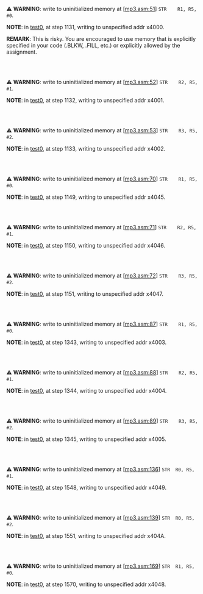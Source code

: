 :warning: **WARNING**: write to uninitialized memory at [[mp3.asm:51](mp3.asm#L51)] `STR	R1, R5, #0`.

**NOTE**: in [test0](test0), at step 1131, writing to unspecified addr x4000.

**REMARK**: This is risky. You are encouraged to use memory that is explicitly specified in your code (.BLKW, .FILL, etc.) or explicitly allowed by the assignment. 

<br><br>

:warning: **WARNING**: write to uninitialized memory at [[mp3.asm:52](mp3.asm#L52)] `STR	R2, R5, #1`.

**NOTE**: in [test0](test0), at step 1132, writing to unspecified addr x4001.

<br><br>

:warning: **WARNING**: write to uninitialized memory at [[mp3.asm:53](mp3.asm#L53)] `STR	R3, R5, #2`.

**NOTE**: in [test0](test0), at step 1133, writing to unspecified addr x4002.

<br><br>

:warning: **WARNING**: write to uninitialized memory at [[mp3.asm:70](mp3.asm#L70)] `STR	R1, R5, #0`.

**NOTE**: in [test0](test0), at step 1149, writing to unspecified addr x4045.

<br><br>

:warning: **WARNING**: write to uninitialized memory at [[mp3.asm:71](mp3.asm#L71)] `STR	R2, R5, #1`.

**NOTE**: in [test0](test0), at step 1150, writing to unspecified addr x4046.

<br><br>

:warning: **WARNING**: write to uninitialized memory at [[mp3.asm:72](mp3.asm#L72)] `STR	R3, R5, #2`.

**NOTE**: in [test0](test0), at step 1151, writing to unspecified addr x4047.

<br><br>

:warning: **WARNING**: write to uninitialized memory at [[mp3.asm:87](mp3.asm#L87)] `STR	R1, R5, #0`.

**NOTE**: in [test0](test0), at step 1343, writing to unspecified addr x4003.

<br><br>

:warning: **WARNING**: write to uninitialized memory at [[mp3.asm:88](mp3.asm#L88)] `STR	R2, R5, #1`.

**NOTE**: in [test0](test0), at step 1344, writing to unspecified addr x4004.

<br><br>

:warning: **WARNING**: write to uninitialized memory at [[mp3.asm:89](mp3.asm#L89)] `STR	R3, R5, #2`.

**NOTE**: in [test0](test0), at step 1345, writing to unspecified addr x4005.

<br><br>

:warning: **WARNING**: write to uninitialized memory at [[mp3.asm:136](mp3.asm#L136)] `STR	R0, R5, #1`.

**NOTE**: in [test0](test0), at step 1548, writing to unspecified addr x4049.

<br><br>

:warning: **WARNING**: write to uninitialized memory at [[mp3.asm:139](mp3.asm#L139)] `STR	R0, R5, #2`.

**NOTE**: in [test0](test0), at step 1551, writing to unspecified addr x404A.

<br><br>

:warning: **WARNING**: write to uninitialized memory at [[mp3.asm:169](mp3.asm#L169)] `STR	R1, R5, #0`.

**NOTE**: in [test0](test0), at step 1570, writing to unspecified addr x4048.

<br><br>

